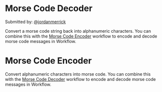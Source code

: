 # Morse Code Decoder

Submitted by: [@jordanmerrick](https://twitter.com/jordanmerrick)

Convert a morse code string back into alphanumeric characters. You can combine this with the [Morse Code Encoder](/workflows/morse-code-encoder) workflow to encode and decode morse code messages in Workflow.

# Morse Code Encoder

Convert alphanumeric characters into morse code. You can combine this with the [Morse Code Decoder](/workflows/morse-code-decoder) workflow to encode and decode morse code messages in Workflow.